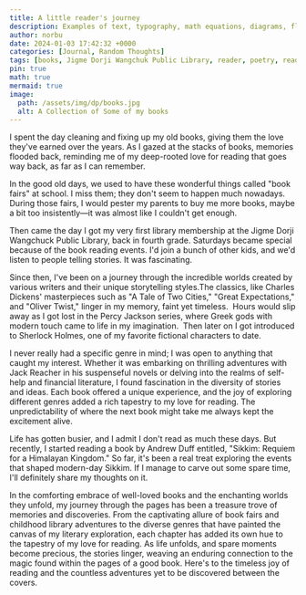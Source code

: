```yaml
---
title: A little reader's journey
description: Examples of text, typography, math equations, diagrams, flowcharts, pictures, videos, and more.
author: norbu
date: 2024-01-03 17:42:32 +0000
categories: [Journal, Random Thoughts]
tags: [books, Jigme Dorji Wangchuk Public Library, reader, poetry, reading]
pin: true
math: true
mermaid: true
image:
  path: /assets/img/dp/books.jpg
  alt: A Collection of Some of my books
---
```

<!-- wp:paragraph -->
<p>I spent the day cleaning and fixing up my old books, giving them the love they've earned over the years. As I gazed at the stacks of books, memories flooded back, reminding me of my deep-rooted love for reading that goes way back, as far as I can remember.&nbsp;</p>
<!-- /wp:paragraph -->

<!-- wp:paragraph -->
<p>In the good old days, we used to have these wonderful things called "book fairs" at school. I miss them; they don't seem to happen much nowadays. During those fairs, I would pester my parents to buy me more books, maybe a bit too insistently—it was almost like I couldn't get enough.</p>
<!-- /wp:paragraph -->

<!-- wp:paragraph -->
<p>Then came the day I got my very first library membership at the Jigme Dorji Wangchuck Public Library, back in fourth grade. Saturdays became special because of the book reading events. I'd join a bunch of other kids, and we'd listen to people telling stories. It was fascinating.</p>
<!-- /wp:paragraph -->

<!-- wp:paragraph -->
<p>Since then, I've been on a journey through the incredible worlds created by various writers and their unique storytelling styles.The classics, like Charles Dickens' masterpieces such as "A Tale of Two Cities," "Great Expectations," and "Oliver Twist," linger in my memory, faint yet timeless.&nbsp; Hours would slip away as I got lost in the Percy Jackson series, where Greek gods with modern touch came to life in my imagination.&nbsp; Then later on I got introduced to Sherlock Holmes, one of my favorite fictional characters to date.</p>
<!-- /wp:paragraph -->

<!-- wp:paragraph -->
<p>I never really had a specific genre in mind; I was open to anything that caught my interest. Whether it was embarking on thrilling adventures with Jack Reacher in his suspenseful novels or delving into the realms of self-help and financial literature, I found fascination in the diversity of stories and ideas. Each book offered a unique experience, and the joy of exploring different genres added a rich tapestry to my love for reading. The unpredictability of where the next book might take me always kept the excitement alive.</p>
<!-- /wp:paragraph -->

<!-- wp:paragraph -->
<p>Life has gotten busier, and I admit I don't read as much these days. But recently, I started reading a book by Andrew Duff entitled, "Sikkim: Requiem for a Himalayan Kingdom." So far, it's been a real treat exploring the events that shaped modern-day Sikkim. If I manage to carve out some spare time, I'll definitely share my thoughts on it.</p>
<!-- /wp:paragraph -->

<!-- wp:paragraph -->
<p>In the comforting embrace of well-loved books and the enchanting worlds they unfold, my journey through the pages has been a treasure trove of memories and discoveries. From the captivating allure of book fairs and childhood library adventures to the diverse genres that have painted the canvas of my literary exploration, each chapter has added its own hue to the tapestry of my love for reading. As life unfolds, and spare moments become precious, the stories linger, weaving an enduring connection to the magic found within the pages of a good book. Here's to the timeless joy of reading and the countless adventures yet to be discovered between the covers.</p>
<!-- /wp:paragraph -->